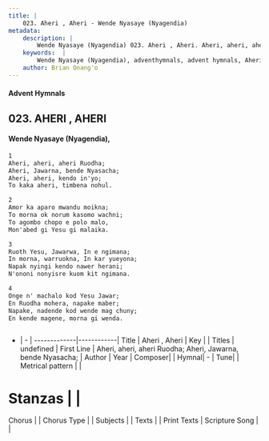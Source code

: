 ```yaml
---
title: |
    023. Aheri , Aheri - Wende Nyasaye (Nyagendia)
metadata:
    description: |
        Wende Nyasaye (Nyagendia) 023. Aheri , Aheri. Aheri, aheri, aheri Ruodha; Aheri, Jawarna, bende Nyasacha; Aheri, aheri, kendo in'yo; To kaka aheri, timbena nohul.  
    keywords:  |
        Wende Nyasaye (Nyagendia), adventhymnals, advent hymnals, Aheri , Aheri, Aheri, aheri, aheri Ruodha; Aheri, Jawarna, bende Nyasacha;. 
    author: Brian Onang'o
---
```


#### Advent Hymnals
## 023. AHERI , AHERI
####  Wende Nyasaye (Nyagendia),

```txt
1
Aheri, aheri, aheri Ruodha;
Aheri, Jawarna, bende Nyasacha;
Aheri, aheri, kendo in'yo;
To kaka aheri, timbena nohul.

2
Amor ka aparo mwandu moikna;
To morna ok norum kasomo wachni;
To agombo chopo e polo malo,
Mon'abed gi Yesu gi malaika.

3
Ruoth Yesu, Jawarwa, In e ngimana;
In morna, warruokna, In kar yueyona;
Napak nyingi kendo nawer herani;
N'ononi nonyisre kuom kit ngimana.

4
Onge n' machalo kod Yesu Jawar;
En Ruodha mohera, napake maber;
Napake, nadende kod wende mag chuny;
En kende magene, morna gi wenda.



```

- |   -  |
-------------|------------|
Title | Aheri , Aheri |
Key |  |
Titles | undefined |
First Line | Aheri, aheri, aheri Ruodha; Aheri, Jawarna, bende Nyasacha; |
Author | 
Year | 
Composer| |
Hymnal|  - |
Tune|  |
Metrical pattern | |
# Stanzas |  |
Chorus |  |
Chorus Type |  |
Subjects | |
Texts |  |
Print Texts | 
Scripture Song |  |
    
